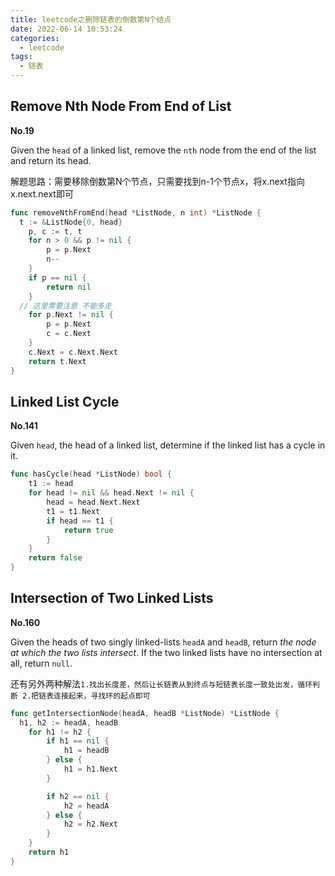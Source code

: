 ```yaml
---
title: leetcode之删除链表的倒数第N个结点
date: 2022-06-14 10:53:24
categories:
  - leetcode
tags:
  - 链表
---
```


## Remove Nth Node From End of List

**No.19**

Given the `head` of a linked list, remove the `nth` node from the end of the list and return its head.

解题思路：需要移除倒数第N个节点，只需要找到n-1个节点x，将x.next指向x.next.next即可

```go
func removeNthFromEnd(head *ListNode, n int) *ListNode {
  t := &ListNode{0, head}
	p, c := t, t
	for n > 0 && p != nil {
		p = p.Next
		n--
	}
	if p == nil {
		return nil
	}
  // 这里需要注意 不能多走
	for p.Next != nil {
		p = p.Next
		c = c.Next
	}
	c.Next = c.Next.Next
	return t.Next
}
```

## Linked List Cycle

**No.141**

Given `head`, the head of a linked list, determine if the linked list has a cycle in it.

```go
func hasCycle(head *ListNode) bool {
    t1 := head
	for head != nil && head.Next != nil {
		head = head.Next.Next
		t1 = t1.Next
		if head == t1 {
			return true
		}
	}
	return false
}
```

## Intersection of Two Linked Lists

**No.160**

Given the heads of two singly linked-lists `headA` and `headB`, return *the node at which the two lists intersect*. If the two linked lists have no intersection at all, return `null`.

还有另外两种解法`1.找出长度差，然后让长链表从到终点与短链表长度一致处出发，循环判断 2.把链表连接起来，寻找环的起点即可`

```go
func getIntersectionNode(headA, headB *ListNode) *ListNode {
  h1, h2 := headA, headB
	for h1 != h2 {
		if h1 == nil {
			h1 = headB
		} else {
			h1 = h1.Next
		}

		if h2 == nil {
			h2 = headA
		} else {
			h2 = h2.Next
		}
	}
	return h1
}
```



